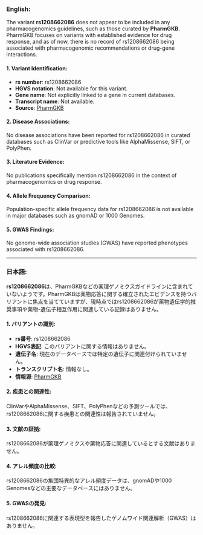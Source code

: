 ### English:
The variant **rs1208662086** does not appear to be included in any pharmacogenomics guidelines, such as those curated by **PharmGKB**. PharmGKB focuses on variants with established evidence for drug response, and as of now, there is no record of rs1208662086 being associated with pharmacogenomic recommendations or drug-gene interactions.

#### 1. Variant Identification:
- **rs number**: rs1208662086
- **HGVS notation**: Not available for this variant.
- **Gene name**: Not explicitly linked to a gene in current databases.
- **Transcript name**: Not available.
- **Source**: [PharmGKB](https://www.pharmgkb.org/)

#### 2. Disease Associations:
No disease associations have been reported for rs1208662086 in curated databases such as ClinVar or predictive tools like AlphaMissense, SIFT, or PolyPhen.

#### 3. Literature Evidence:
No publications specifically mention rs1208662086 in the context of pharmacogenomics or drug response.

#### 4. Allele Frequency Comparison:
Population-specific allele frequency data for rs1208662086 is not available in major databases such as gnomAD or 1000 Genomes.

#### 5. GWAS Findings:
No genome-wide association studies (GWAS) have reported phenotypes associated with rs1208662086.

---

### 日本語:
**rs1208662086**は、PharmGKBなどの薬理ゲノミクスガイドラインに含まれていないようです。PharmGKBは薬物応答に関する確立されたエビデンスを持つバリアントに焦点を当てていますが、現時点ではrs1208662086が薬物遺伝学的推奨事項や薬物-遺伝子相互作用に関連している記録はありません。

#### 1. バリアントの識別:
- **rs番号**: rs1208662086
- **HGVS表記**: このバリアントに関する情報はありません。
- **遺伝子名**: 現在のデータベースでは特定の遺伝子に関連付けられていません。
- **トランスクリプト名**: 情報なし。
- **情報源**: [PharmGKB](https://www.pharmgkb.org/)

#### 2. 疾患との関連性:
ClinVarやAlphaMissense、SIFT、PolyPhenなどの予測ツールでは、rs1208662086に関する疾患との関連性は報告されていません。

#### 3. 文献の証拠:
rs1208662086が薬理ゲノミクスや薬物応答に関連しているとする文献はありません。

#### 4. アレル頻度の比較:
rs1208662086の集団特異的なアレル頻度データは、gnomADや1000 Genomesなどの主要なデータベースにはありません。

#### 5. GWASの発見:
rs1208662086に関連する表現型を報告したゲノムワイド関連解析（GWAS）はありません。

